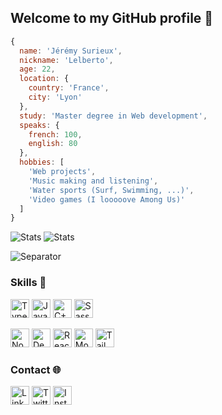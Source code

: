 ## Welcome to my GitHub profile 🥳

```JavaScript
{
  name: 'Jérémy Surieux',
  nickname: 'Lelberto',
  age: 22,
  location: {
    country: 'France',
    city: 'Lyon'
  },
  study: 'Master degree in Web development',
  speaks: {
    french: 100,
    english: 80
  },
  hobbies: [
    'Web projects',
    'Music making and listening',
    'Water sports (Surf, Swimming, ...)',
    'Video games (I looooove Among Us)'
  ]
}
```

![Stats](https://github-readme-stats.vercel.app/api?username=Lelberto&theme=tokyonight)
![Stats](https://github-readme-stats.vercel.app/api/top-langs?username=Lelberto&theme=tokyonight&layout=compact)

![Separator](https://i.gyazo.com/5ad8a6123e3c113e48128b93f67c3870.png)

### Skills 🔧

[<img src="https://cdn.iconscout.com/icon/free/png-512/typescript-1174965.png" title="TypeScript" width="30" />](https://typescriptlang.org)
[<img src="https://cdn.iconscout.com/icon/free/png-256/java-43-569305.png" title="Java" width="30" />](https://www.java.com)
[<img src="https://user-images.githubusercontent.com/42747200/46140125-da084900-c26d-11e8-8ea7-c45ae6306309.png" title="C++" width="30" />](https://www.cplusplus.com)
[<img src="https://d2eip9sf3oo6c2.cloudfront.net/tags/images/000/001/057/full/scsslogo.png" title="Sass" width="30" />](https://sass-lang.com)

[<img src="https://image.flaticon.com/icons/png/512/919/919825.png" title="NodeJS" width="30" />](https://nodejs.org)
[<img src="https://upload.wikimedia.org/wikipedia/commons/thumb/8/84/Deno.svg/1200px-Deno.svg.png" title="Deno" width="30" />](https://deno.land/)
[<img src="https://ionicframework.com/jp/docs/assets/icons/logo-react-icon.png" title="React" width="30" />](https://fr.reactjs.org)
[<img src="https://img.icons8.com/color/452/mongodb.png" title="MongoDB" width="30" />](https://www.mongodb.com)
[<img src="https://www.markusantonwolf.com/media/pages/blog/tailwind-css/265298487-1596675041/tailwind-css-logo.svg" title="TailwindCSS" width="30" />](https://tailwindcss.com)

### Contact 🌐

[<img src="https://www.linkmobility.fr/wp-content/uploads/2015/11/linkedin-icon.png" title="LinkedIn" width="30" />](https://www.linkedin.com/in/j%C3%A9r%C3%A9my-surieux-24552a160)
[<img src="https://cdn.icon-icons.com/icons2/836/PNG/512/Twitter_icon-icons.com_66803.png" title="Twitter" width="30" />](https://twitter.com/Lelberto)
[<img src="https://image.flaticon.com/icons/png/512/174/174855.png" title="Instagram" width="30" />](https://www.instagram.com/jerme98)
